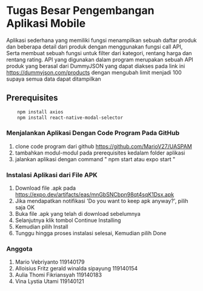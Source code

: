 # Tugas Besar Pengembangan Aplikasi Mobile

Aplikasi sederhana yang memiliki fungsi menampilkan sebuah daftar produk dan beberapa detail dari produk dengan menggunakan fungsi call API, Serta membuat sebuah fungsi untuk filter dari kategori, rentang harga dan rentang rating. API yang digunakan dalam program merupakan sebuah API produk yang berasal dari DummyJSON yang dapat diakses pada link ini https://dummyjson.com/products dengan mengubah limit menjadi 100 supaya semua data dapat ditampilkan

## Prerequisites  
  ```sh          
      npm install axios  
      npm install react-native-modal-selector
```      
### Menjalankan Aplikasi Dengan Code Program Pada GitHub
1. clone code program dari github https://github.com/MarioV27/UASPAM
2. tambahkan modul-modul pada prerequisites kedalam folder aplikasi
3. jalankan aplikasi dengan command " npm start atau expo start "


### Instalasi Aplikasi dari File APK

1. Download file .apk pada https://expo.dev/artifacts/eas/mnGbSNCbpn98qt4sqK1Dsx.apk      
2. Jika mendapatkan notifikasi 'Do you want to keep apk anyway?', pilih saja OK     
3. Buka file .apk yang telah di download sebelumnya      
4. Selanjutnya klik tombol Continue Installing
5. Kemudian pilih Install
6. Tunggu hingga proses instalasi selesai, Kemudian pilih Done
      
### Anggota

1. Mario Vebriyanto 119140179
2. Alloisius Fritz gerald winalda sipayung 119140154
3. Aulia Thomi Fikriansyah 119140183
4. Vina Lystia Utami 119140121

